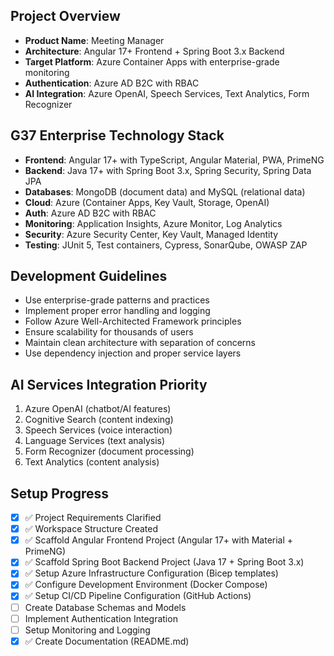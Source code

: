 <!-- Meeting Manager - Enterprise Application Setup -->

## Project Overview
- **Product Name**: Meeting Manager
- **Architecture**: Angular 17+ Frontend + Spring Boot 3.x Backend
- **Target Platform**: Azure Container Apps with enterprise-grade monitoring
- **Authentication**: Azure AD B2C with RBAC
- **AI Integration**: Azure OpenAI, Speech Services, Text Analytics, Form Recognizer

## G37 Enterprise Technology Stack
- **Frontend**: Angular 17+ with TypeScript, Angular Material, PWA, PrimeNG
- **Backend**: Java 17+ with Spring Boot 3.x, Spring Security, Spring Data JPA
- **Databases**: MongoDB (document data) and MySQL (relational data)
- **Cloud**: Azure (Container Apps, Key Vault, Storage, OpenAI)
- **Auth**: Azure AD B2C with RBAC
- **Monitoring**: Application Insights, Azure Monitor, Log Analytics
- **Security**: Azure Security Center, Key Vault, Managed Identity
- **Testing**: JUnit 5, Test containers, Cypress, SonarQube, OWASP ZAP

## Development Guidelines
- Use enterprise-grade patterns and practices
- Implement proper error handling and logging
- Follow Azure Well-Architected Framework principles
- Ensure scalability for thousands of users
- Maintain clean architecture with separation of concerns
- Use dependency injection and proper service layers

## AI Services Integration Priority
1. Azure OpenAI (chatbot/AI features)
2. Cognitive Search (content indexing) 
3. Speech Services (voice interaction)
4. Language Services (text analysis)
5. Form Recognizer (document processing)
6. Text Analytics (content analysis)

## Setup Progress
- [x] ✅ Project Requirements Clarified
- [x] ✅ Workspace Structure Created
- [x] ✅ Scaffold Angular Frontend Project (Angular 17+ with Material + PrimeNG)
- [x] ✅ Scaffold Spring Boot Backend Project (Java 17 + Spring Boot 3.x)
- [x] ✅ Setup Azure Infrastructure Configuration (Bicep templates)
- [x] ✅ Configure Development Environment (Docker Compose)
- [x] ✅ Setup CI/CD Pipeline Configuration (GitHub Actions)
- [ ] Create Database Schemas and Models
- [ ] Implement Authentication Integration
- [ ] Setup Monitoring and Logging
- [x] ✅ Create Documentation (README.md)